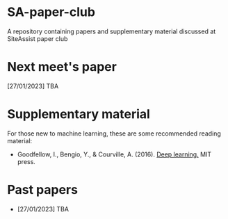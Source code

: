 # SA-paper-club
A repository containing papers and supplementary material discussed at SiteAssist paper club

# Next meet's paper
[27/01/2023] TBA

# Supplementary material 
For those new to machine learning, these are some recommended reading material:

- Goodfellow, I., Bengio, Y., & Courville, A. (2016). [Deep learning.](http://www.deeplearningbook.org/) MIT press.

# Past papers
- [27/01/2023] TBA
